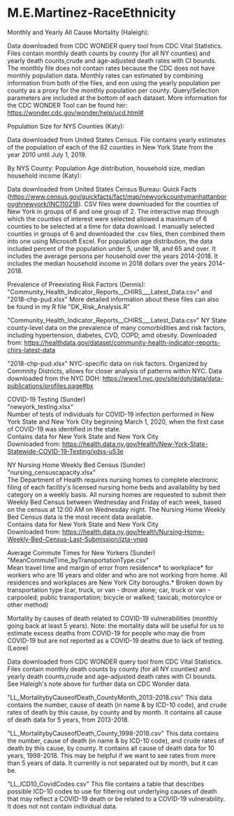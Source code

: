 # M.E.Martinez-RaceEthnicity

Monthly and Yearly All Cause Mortality (Haleigh):

Data downloaded from CDC WONDER query tool from CDC Vital Statistics. Files contain monthly death counts by county 
(for all NY counties) and yearly death counts,crude and age-adjusted death rates with CI bounds. The monthly file does not contain 
rates because the CDC does not have monthly population data. Monthly rates can estimated by combining information from both of the
files, and eon using the yearly population per county as a proxy for the monthly population per county. Query/Selection parameters 
are included at the bottom of each dataset. More information for the CDC WONDER Tool can be found her: https://wonder.cdc.gov/wonder/help/ucd.html#

Population Size for NYS Counties (Katy):

Data downloaded from United States Census. File contains yearly estimates of the population of each of the 62 counties in New York State from the year 2010 until July 1, 2019. 

By NYS County: Population Age distribution, household size, median household income (Katy):

Data downloaded from United States Census Bureau: Quick Facts (https://www.census.gov/quickfacts/fact/map/newyorkcountymanhattanboroughnewyork/INC110218). CSV files were downloaded for the counties of New York in groups of 6 and one group of 2. The interactive map through which the counties of interest were selected allowed a maximum of 6 counties to be selected at a time for data download. I manually selected counties in groups of 6 and downloaded the .csv files, then combined them into one using Microsoft Excel. For population age distribution, the data included percent of the population under 5, under 18, and 65 and over. It includes the average persons per household over the years 2014-2018. It includes the median household income in 2018 dollars over the years 2014-2018. 

Prevalence of Preexisting Risk Factors (Dennis): 
"Community_Health_Indicator_Reports__CHIRS___Latest_Data.csv" and "2018-chp-pud.xlsx"
More detailed information about these files can also be found in my R file "DK_Risk_Analysis.R"

"Community_Health_Indicator_Reports__CHIRS___Latest_Data.csv"
NY State county-level data on the prevalence of many comorbidities and risk factors, including hypertension, diabetes, CVD, COPD, amd obesity.
Downloaded from: https://healthdata.gov/dataset/community-health-indicator-reports-chirs-latest-data

"2018-chp-pud.xlsx"
NYC-specific data on risk factors. Organized by Commnity Districts, allows for closer analysis of patterns within NYC.
Data downloaded from the NYC DOH: 
https://www1.nyc.gov/site/doh/data/data-publications/profiles.page#bx


COVID-19 Testing (Sunder)  
"newyork_testing.xlsx"  
Number of tests of individuals for COVID-19 infection performed in New York State and New York City beginning March 1, 2020, when the first case of COVID-19 was identified in the state.  
Contains data for New York State and New York City  
Downloaded from: https://health.data.ny.gov/Health/New-York-State-Statewide-COVID-19-Testing/xdss-u53e  


NY Nursing Home Weekly Bed Census (Sunder)  
"nursing_censuscapacity.xlsx"  
The Department of Health requires nursing homes to complete electronic filing of each facility's licensed nursing home beds and availability by bed category on a weekly basis. All nursing homes are requested to submit their Weekly Bed Census between Wednesday and Friday of each week, based on the census at 12:00 AM on Wednesday night. The Nursing Home Weekly Bed Census data is the most recent data available.  
Contains data for New York State and New York City  
Downloaded from: https://health.data.ny.gov/Health/Nursing-Home-Weekly-Bed-Census-Last-Submission/izta-vnpq  


Average Commute Times for New Yorkers (Sunder)  
"MeanCommuteTime_byTransportationType.csv"  
Mean travel time and margin of error from residence* to workplace* for workers who are 16 years and older and who are not working from home. All residences and workplaces are New York City boroughs.* Broken down by transportation type (car, truck, or van - drove alone; car, truck or van - carpooled; public transportation; bicycle or walked; taxicab, motorcylce or other method)  


Mortality by causes of death related to COVID-19 vulnerabilities (monthly going back at least 5 years). Note: the mortality data will be useful for us to estimate excess deaths from COVID-19 for people who may die from COVID-19 but are not reported as a COVID-19 deaths due to lack of testing. (Leore)

Data downloaded from CDC WONDER query tool from CDC Vital Statistics. Files contain monthly death counts by county (for all NY counties) and yearly death counts,crude and age-adjusted death rates with CI bounds. See Haleigh's note above for further data on CDC Wonder data.

"LL_MortalitybyCauseofDeath_CountyMonth_2013-2018.csv"
This data contains the number, cause of death (in name & by ICD-10 code), and crude rates of death by this cause, by county and by month. It contains all cause of death data for 5 years, from 2013-2018. 

"LL_MortalitybyCauseofDeath_County_1998-2018.csv"
This data contains the number, cause of death (in name & by ICD-10 code), and crude rates of death by this cause, by county. It contains all cause of death data for 10 years, 1998-2018. This may be helpful if we want to see rates from more than 5 years of data. It currently is not separated out by month, but it can be.

"LL_ICD10_CovidCodes.csv"
This file contains a table that describes possible ICD-10 codes to use for filtering out underlying causes of death that may reflect a COVID-19 death or be related to a COVID-19 vulnerability. It does not not contain individual data.

